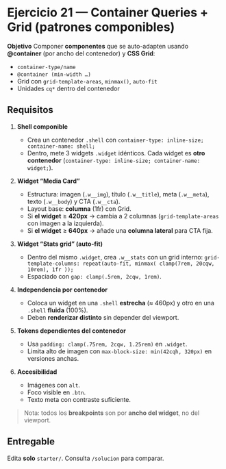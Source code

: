 # Ejercicio 21 — Container Queries + Grid (patrones componibles)

**Objetivo**
Componer **componentes** que se auto-adapten usando **@container** (por ancho del contenedor) y **CSS Grid**:

- `container-type/name`
- `@container (min-width …)`
- Grid con `grid-template-areas`, `minmax()`, `auto-fit`
- Unidades `cq*` dentro del contenedor

## Requisitos

1. **Shell componible**

   - Crea un contenedor `.shell` con `container-type: inline-size; container-name: shell;`
   - Dentro, mete 3 widgets `.widget` idénticos. Cada widget es **otro contenedor** (`container-type: inline-size; container-name: widget;`).

2. **Widget “Media Card”**

   - Estructura: imagen (`.w__img`), título (`.w__title`), meta (`.w__meta`), texto (`.w__body`) y CTA (`.w__cta`).
   - Layout base: **columna** (1fr) con Grid.
   - Si **el widget** ≥ **420px** → cambia a 2 columnas (`grid-template-areas` con imagen a la izquierda).
   - Si **el widget** ≥ **640px** → añade una **columna lateral** para CTA fija.

3. **Widget “Stats grid” (auto-fit)**

   - Dentro del mismo `.widget`, crea `.w__stats` con un grid interno:
     `grid-template-columns: repeat(auto-fit, minmax( clamp(7rem, 20cqw, 10rem), 1fr ));`
   - Espaciado con `gap: clamp(.5rem, 2cqw, 1rem)`.

4. **Independencia por contenedor**

   - Coloca un widget en una `.shell` **estrecha** (≈ 460px) y otro en una `.shell` **fluida** (100%).
   - Deben **renderizar distinto** sin depender del viewport.

5. **Tokens dependientes del contenedor**

   - Usa `padding: clamp(.75rem, 2cqw, 1.25rem)` en `.widget`.
   - Limita alto de imagen con `max-block-size: min(42cqh, 320px)` en versiones anchas.

6. **Accesibilidad**
   - Imágenes con `alt`.
   - Foco visible en `.btn`.
   - Texto meta con contraste suficiente.

> Nota: todos los **breakpoints** son por **ancho del widget**, no del viewport.

## Entregable

Edita **solo** `starter/`. Consulta `/solucion` para comparar.
